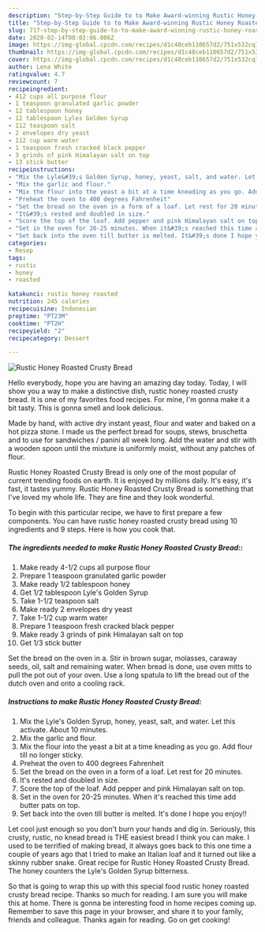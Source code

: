 ```yaml
---
description: "Step-by-Step Guide to to Make Award-winning Rustic Honey Roasted Crusty Bread"
title: "Step-by-Step Guide to to Make Award-winning Rustic Honey Roasted Crusty Bread"
slug: 717-step-by-step-guide-to-to-make-award-winning-rustic-honey-roasted-crusty-bread
date: 2020-02-14T08:02:06.006Z
image: https://img-global.cpcdn.com/recipes/d1c48ceb110657d2/751x532cq70/rustic-honey-roasted-crusty-bread-recipe-main-photo.jpg
thumbnail: https://img-global.cpcdn.com/recipes/d1c48ceb110657d2/751x532cq70/rustic-honey-roasted-crusty-bread-recipe-main-photo.jpg
cover: https://img-global.cpcdn.com/recipes/d1c48ceb110657d2/751x532cq70/rustic-honey-roasted-crusty-bread-recipe-main-photo.jpg
author: Lena White
ratingvalue: 4.7
reviewcount: 7
recipeingredient:
- 412 cups all purpose flour
- 1 teaspoon granulated garlic powder
- 12 tablespoon honey
- 12 tablespoon Lyles Golden Syrup
- 112 teaspoon salt
- 2 envelopes dry yeast
- 112 cup warm water
- 1 teaspoon fresh cracked black pepper
- 3 grinds of pink Himalayan salt on top
- 13 stick butter
recipeinstructions:
- "Mix the Lyle&#39;s Golden Syrup, honey, yeast, salt, and water. Let this activate. About 10 minutes."
- "Mix the garlic and flour."
- "Mix the flour into the yeast a bit at a time kneading as you go. Add flour till no longer sticky."
- "Preheat the oven to 400 degrees Fahrenheit"
- "Set the bread on the oven in a form of a loaf. Let rest for 20 minutes."
- "It&#39;s rested and doubled in size."
- "Score the top of the loaf. Add pepper and pink Himalayan salt on top."
- "Set in the oven for 20-25 minutes. When it&#39;s reached this time add butter pats on top."
- "Set back into the oven till butter is melted. It&#39;s done I hope you enjoy!!"
categories:
- Resep
tags:
- rustic
- honey
- roasted

katakunci: rustic honey roasted
nutrition: 245 calories
recipecuisine: Indonesian
preptime: "PT23M"
cooktime: "PT2H"
recipeyield: "2"
recipecategory: Dessert

---
```



![Rustic Honey Roasted Crusty Bread](https://img-global.cpcdn.com/recipes/d1c48ceb110657d2/751x532cq70/rustic-honey-roasted-crusty-bread-recipe-main-photo.jpg)

Hello everybody, hope you are having an amazing day today. Today, I will show you a way to make a distinctive dish, rustic honey roasted crusty bread. It is one of my favorites food recipes. For mine, I'm gonna make it a bit tasty. This is gonna smell and look delicious.

Made by hand, with active dry instant yeast, flour and water and baked on a hot pizza stone. I made us the perfect bread for soups, stews, bruschetta and to use for sandwiches / panini all week long. Add the water and stir with a wooden spoon until the mixture is uniformly moist, without any patches of flour.

Rustic Honey Roasted Crusty Bread is only one of the most popular of current trending foods on earth. It is enjoyed by millions daily. It's easy, it's fast, it tastes yummy. Rustic Honey Roasted Crusty Bread is something that I've loved my whole life. They are fine and they look wonderful.


To begin with this particular recipe, we have to first prepare a few components. You can have rustic honey roasted crusty bread using 10 ingredients and 9 steps. Here is how you cook that.

##### The ingredients needed to make Rustic Honey Roasted Crusty Bread::

1. Make ready 4-1/2 cups all purpose flour
1. Prepare 1 teaspoon granulated garlic powder
1. Make ready 1/2 tablespoon honey
1. Get 1/2 tablespoon Lyle&#39;s Golden Syrup
1. Take 1-1/2 teaspoon salt
1. Make ready 2 envelopes dry yeast
1. Take 1-1/2 cup warm water
1. Prepare 1 teaspoon fresh cracked black pepper
1. Make ready 3 grinds of pink Himalayan salt on top
1. Get 1/3 stick butter


Set the bread on the oven in a. Stir in brown sugar, molasses, caraway seeds, oil, salt and remaining water. When bread is done, use oven mitts to pull the pot out of your oven. Use a long spatula to lift the bread out of the dutch oven and onto a cooling rack. 

##### Instructions to make Rustic Honey Roasted Crusty Bread:

1. Mix the Lyle&#39;s Golden Syrup, honey, yeast, salt, and water. Let this activate. About 10 minutes.
1. Mix the garlic and flour.
1. Mix the flour into the yeast a bit at a time kneading as you go. Add flour till no longer sticky.
1. Preheat the oven to 400 degrees Fahrenheit
1. Set the bread on the oven in a form of a loaf. Let rest for 20 minutes.
1. It&#39;s rested and doubled in size.
1. Score the top of the loaf. Add pepper and pink Himalayan salt on top.
1. Set in the oven for 20-25 minutes. When it&#39;s reached this time add butter pats on top.
1. Set back into the oven till butter is melted. It&#39;s done I hope you enjoy!!


Let cool just enough so you don&#39;t burn your hands and dig in. Seriously, this crusty, rustic, no knead bread is THE easiest bread I think you can make. I used to be terrified of making bread, it always goes back to this one time a couple of years ago that I tried to make an Italian loaf and it turned out like a skinny rubber snake. Great recipe for Rustic Honey Roasted Crusty Bread. The honey counters the Lyle&#39;s Golden Syrup bitterness. 

So that is going to wrap this up with this special food rustic honey roasted crusty bread recipe. Thanks so much for reading. I am sure you will make this at home. There is gonna be interesting food in home recipes coming up. Remember to save this page in your browser, and share it to your family, friends and colleague. Thanks again for reading. Go on get cooking!
